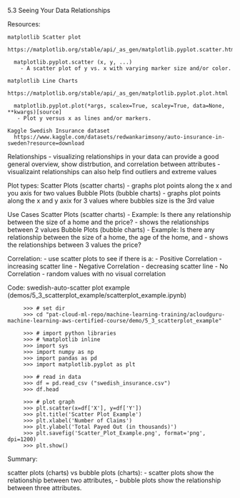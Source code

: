 5.3 Seeing Your Data Relationships

  Resources:

    matplotlib Scatter plot
      https://matplotlib.org/stable/api/_as_gen/matplotlib.pyplot.scatter.html

      matplotlib.pyplot.scatter (x, y, ...)
        - A scatter plot of y vs. x with varying marker size and/or color.

    matplotlib Line Charts
      https://matplotlib.org/stable/api/_as_gen/matplotlib.pyplot.plot.html

      matplotlib.pyplot.plot(*args, scalex=True, scaley=True, data=None, **kwargs)[source]
       - Plot y versus x as lines and/or markers.

    Kaggle Swedish Insurance dataset
      https://www.kaggle.com/datasets/redwankarimsony/auto-insurance-in-sweden?resource=download


  Relationships
    - visualizing relationships in your data can provide a good general overview, show distrbution,
      and correlation between attributes
    - visualizaint relationships can also help find outliers and extreme values

  Plot types:
    Scatter Plots (scatter charts)
      - graphs plot points along the x and you axis for two values
    Bubble Plots (bubble charts)
      - graphs plot points along the x and y axix for 3 values where bubbles size is the 3rd value

  Use Cases
    Scatter Plots (scatter charts)
      - Example: Is there any relationship between the size of a home and the price?
      - shows the relationships between 2 values
    Bubble Plots (bubble charts)
      - Example: Is there any relationship between the size of a home, the age of the home, and
      - shows the relationships between 3 values
        the price?

  Correlation:
    - use scatter plots to see if there is a:
       - Positive Correlation
         - increasing scatter line
       - Negative Correlation
         - decreasing scatter line
       - No Correlation
         - random values with no visual correlation

   Code: swedish-auto-scatter plot example (demos/5_3_scatterplot_example/scatterplot_example.ipynb)

         >>> # set dir
         >>> cd "pat-cloud-ml-repo/machine-learning-training/acloudguru-machine-learning-aws-certified-course/demo/5_3_scatterplot_example"

         >>> # import python libraries
         >>> # %matplotlib inline
         >>> import sys
         >>> import numpy as np
         >>> import pandas as pd
         >>> import matplotlib.pyplot as plt

         >>> # read in data
         >>> df = pd.read_csv ("swedish_insurance.csv")
         >>> df.head

         >>> # plot graph
         >>> plt.scatter(x=df['X'], y=df['Y'])
         >>> plt.title('Scatter Plot Example')
         >>> plt.xlabel('Number of Claims')
         >>> plt.ylabel('Total Payed Out (in thousands)')
         >>> plt.savefig('Scatter_Plot_Example.png', format='png', dpi=1200)
         >>> plt.show()


Summary:

  scatter plots (charts) vs bubble plots (charts):
    - scatter plots show the relationship between two attributes,
    - bubble plots show the relationship between three attributes.


